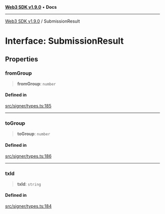[**Web3 SDK v1.9.0**](../README.md) • **Docs**

***

[Web3 SDK v1.9.0](../globals.md) / SubmissionResult

# Interface: SubmissionResult

## Properties

### fromGroup

> **fromGroup**: `number`

#### Defined in

[src/signer/types.ts:185](https://github.com/Mystic-Nayy/alephium-web3/blob/c1afd789a197ce5fe21f08c2965942090157c33d/packages/web3/src/signer/types.ts#L185)

***

### toGroup

> **toGroup**: `number`

#### Defined in

[src/signer/types.ts:186](https://github.com/Mystic-Nayy/alephium-web3/blob/c1afd789a197ce5fe21f08c2965942090157c33d/packages/web3/src/signer/types.ts#L186)

***

### txId

> **txId**: `string`

#### Defined in

[src/signer/types.ts:184](https://github.com/Mystic-Nayy/alephium-web3/blob/c1afd789a197ce5fe21f08c2965942090157c33d/packages/web3/src/signer/types.ts#L184)
